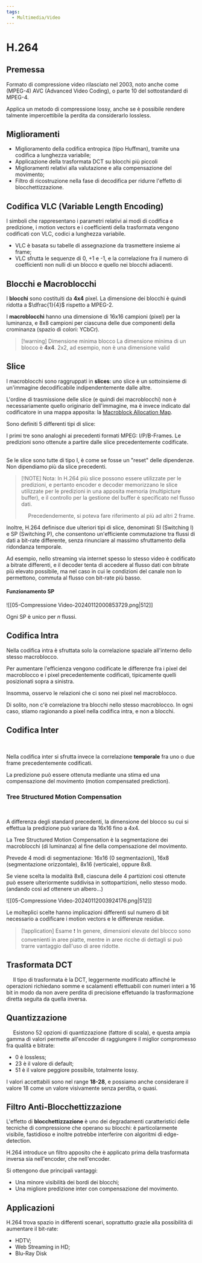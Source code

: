```yaml
---
tags:
  - Multimedia/Video
---
```

# H.264

## Premessa

Formato di compressione video rilasciato nel 2003, noto anche come (MPEG-4) AVC (Advanced Video Coding), o parte 10 del sottostandard di MPEG-4. 

Applica un metodo di compressione lossy, anche se è possibile rendere talmente impercettibile la perdita da considerarlo lossless. 

## Miglioramenti

- Miglioramento della codifica entropica (tipo Huffman), tramite una codifica a lunghezza variabile;
- Applicazione della trasformata DCT su blocchi più piccoli
- Miglioramenti relativi alla valutazione e alla compensazione del movimento;
- Filtro di ricostruzione nella fase di decodifica per ridurre l'effetto di blocchettizzazione.

## Codifica VLC (Variable Length Encoding)

I simboli che rappresentano i parametri relativi ai modi di codifica e predizione, i motion vectors e i coefficienti della trasformata vengono codificati con VLC, codici a lunghezza variabile. 

- VLC è basata su tabelle di assegnazione da trasmettere insieme ai frame;
- VLC sfrutta le sequenze di 0, +1 e -1, e la correlazione fra il numero di coefficienti non nulli di un blocco e quello nei blocchi adiacenti.

## Blocchi e Macroblocchi

I **blocchi** sono costituiti da **4x4** pixel. La dimensione dei blocchi è quindi ridotta a $\dfrac{1}{4}$ rispetto a MPEG-2. 

I **macroblocchi** hanno una dimensione di 16x16 campioni (pixel) per la luminanza, e 8x8 campioni per ciascuna delle due componenti della crominanza (spazio di colori: YCbCr). 


> [!warning] Dimensione minima blocco
> La dimensione minima di un blocco è **4x4**. 2x2, ad esempio, non è una dimensione valid

## Slice

I macroblocchi sono raggruppati in **slices**: uno slice è un sottoinsieme di un'immagine decodificabile indipendentemente dalle altre. 

L'ordine di trasmissione delle slice (e quindi dei macroblocchi) non è necessariamente quello originario dell'immagine, ma è invece indicato dal codificatore in una mappa apposita: la <ins>Macroblock Allocation Map</ins>. 

Sono definiti 5 differenti tipi di slice:

I primi tre sono analoghi ai precedenti formati MPEG: I/P/B-Frames. Le predizioni sono ottenute a partire dalle slice precedentemente codificate. 
 

Se le slice sono tutte di tipo I, è come se fosse un "reset" delle dipendenze. Non dipendiamo più da slice precedenti.

> [!NOTE] Nota:
> In H.264 più slice possono essere utilizzate per le predizioni, e pertanto encoder e decoder memorizzano le slice utilizzate per le predizioni in una apposita memoria (multipicture buffer), e il controllo per la gestione del buffer è specificato nel flusso dati.
> 
> 
> Precedendemente, si poteva fare riferimento al più ad altri 2 frame.
>

Inoltre, H.264 definisce due ulteriori tipi di slice, denominati SI (Switching I) e SP (Switching P), che consentono un'efficiente commutazione tra flussi di dati a bit-rate differente, senza rinunciare al massimo sfruttamento della ridondanza temporale. 

Ad esempio, nello streaming via internet spesso lo stesso video è codificato a bitrate differenti, e il decoder tenta di accedere al flusso dati con bitrate più elevato possibile, ma nel caso in cui le condizioni del canale non lo permettono, commuta al flusso con bit-rate più basso. 
 
  

#### Funzionamento SP
![[05-Compressione Video-20240112000853729.png|512]]
 

Ogni SP è unico per $n$ flussi.
## Codifica Intra

Nella codifica intra è sfruttata solo la correlazione spaziale all'interno dello stesso macroblocco. 

Per aumentare l'efficienza vengono codificate le differenze fra i pixel del macroblocco e i pixel precedentemente codificati, tipicamente quelli posizionati sopra a sinistra. 

Insomma, osservo le relazioni che ci sono nei pixel nel macroblocco.  

Di solito, non c'è correlazione tra blocchi nello stesso macroblocco. In ogni caso, stiamo ragionando a pixel nella codifica intra, e non a blocchi.

## Codifica Inter
 

Nella codifica inter si sfrutta invece la correlazione **temporale** fra uno o due frame precedentemente codificati. 

La predizione può essere ottenuta mediante una stima ed una compensazione del movimento (motion compensated prediction).

### Tree Structured Motion Compensation
 

A differenza degli standard precedenti, la dimensione del blocco su cui si effettua la predizione può variare da 16x16 fino a 4x4. 

La Tree Structured Motion Compensation è la segmentazione dei macroblocchi (di luminanza) al fine della compensazione del movimento. 

Prevede 4 modi di segmentazione: 16x16 (0 segmentazioni), 16x8 (segmentazione orizzontale), 8x16 (verticale), oppure 8x8. 

Se viene scelta la modalità 8x8, ciascuna delle 4 partizioni così ottenute può essere ulteriormente suddivisa in sottopartizioni, nello stesso modo. (andando così ad ottenere un albero...)

![[05-Compressione Video-20240112003924176.png|512]]

Le molteplici scelte hanno implicazioni differenti sul numero di bit necessario a codificare i motion vectors e le differenze residue. 


> [!application] Esame ❗
> In genere, dimensioni elevate del blocco sono convenienti in aree piatte, mentre in aree ricche di dettagli si può trarre vantaggio dall'uso di aree ridotte.

## Trasformata DCT
 
Il tipo di trasformata è la DCT, leggermente modificato affinché le operazioni richiedano somme e scalamenti effettuabili con numeri interi a 16 bit in modo da non avere perdita di precisione effetuando la trasformazione diretta seguita da quella inversa.

## Quantizzazione
 
Esistono 52 opzioni di quantizzazione (fattore di scala), e questa ampia gamma di valori permette all'encoder di raggiungere il miglior compromesso fra qualità e bitrate: 

- 0 è lossless;
- 23 è il valore di default;
- 51 è il valore peggiore possibile, totalmente lossy.
 

I valori accettabili sono nel range **18-28**, e possiamo anche considerare il valore 18 come un valore visivamente senza perdita, o quasi.

## Filtro Anti-Blocchettizzazione

L'effetto di **blocchettizzazione** è uno dei degradamenti caratteristici delle tecniche di compressione che operano su blocchi: è particolarmente visibile, fastidioso e inoltre potrebbe interferire con algoritmi di edge-detection. 

H.264 introduce un filtro apposito che è applicato prima della trasformata inversa sia nell'encoder, che nell'encoder. 

Si ottengono due principali vantaggi:
- Una minore visibilità dei bordi dei blocchi;
- Una migliore predizione inter con compensazione del movimento.

## Applicazioni

H.264 trova spazio in differenti scenari, soprattutto grazie alla possibilità di aumentare il bit-rate:
- HDTV;
- Web Streaming in HD;
- Blu-Ray Disk